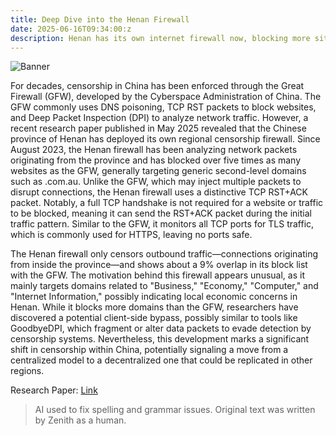 ```yaml
---
title: Deep Dive into the Henan Firewall
date: 2025-06-16T09:34:00:z
description: Henan has its own internet firewall now, blocking more sites than China’s national system, the GFW.
---
```

![Banner](https://files.catbox.moe/g6ujml.png)

For decades, censorship in China has been enforced through the Great Firewall (GFW), developed by the Cyberspace Administration of China. The GFW commonly uses DNS poisoning, TCP RST packets to block websites, and Deep Packet Inspection (DPI) to analyze network traffic. However, a recent research paper published in May 2025 revealed that the Chinese province of Henan has deployed its own regional censorship firewall. Since August 2023, the Henan firewall has been analyzing network packets originating from the province and has blocked over five times as many websites as the GFW, generally targeting generic second-level domains such as .com.au. Unlike the GFW, which may inject multiple packets to disrupt connections, the Henan firewall uses a distinctive TCP RST+ACK packet. Notably, a full TCP handshake is not required for a website or traffic to be blocked, meaning it can send the RST+ACK packet during the initial traffic pattern. Similar to the GFW, it monitors all TCP ports for TLS traffic, which is commonly used for HTTPS, leaving no ports safe.

The Henan firewall only censors outbound traffic—connections originating from inside the province—and shows about a 9% overlap in its block list with the GFW. The motivation behind this firewall appears unusual, as it mainly targets domains related to "Business," "Economy," "Computer," and "Internet Information," possibly indicating local economic concerns in Henan. While it blocks more domains than the GFW, researchers have discovered a potential client-side bypass, possibly similar to tools like GoodbyeDPI, which fragment or alter data packets to evade detection by censorship systems. Nevertheless, this development marks a significant shift in censorship within China, potentially signaling a move from a centralized model to a decentralized one that could be replicated in other regions.

Research Paper: [Link](https://gfw.report/publications/sp25/en/)

> AI used to fix spelling and grammar issues. Original text was written by Zenith as a human.
